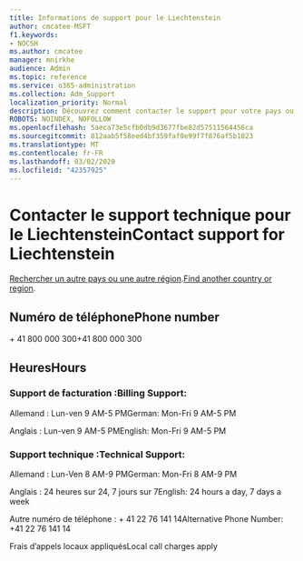 ```yaml
---
title: Informations de support pour le Liechtenstein
author: cmcatee-MSFT
f1.keywords:
- NOCSH
ms.author: cmcatee
manager: mnirkhe
audience: Admin
ms.topic: reference
ms.service: o365-administration
ms.collection: Adm_Support
localization_priority: Normal
description: Découvrez comment contacter le support pour votre pays ou région.
ROBOTS: NOINDEX, NOFOLLOW
ms.openlocfilehash: 5aeca73e5cfb0db9d3677fbe82d57511564456ca
ms.sourcegitcommit: 812aab5f58eed4bf359faf0e99f7f876af5b1023
ms.translationtype: MT
ms.contentlocale: fr-FR
ms.lasthandoff: 03/02/2020
ms.locfileid: "42357925"
---
```

# <a name="contact-support-for-liechtenstein"></a><span data-ttu-id="0ce13-103">Contacter le support technique pour le Liechtenstein</span><span class="sxs-lookup"><span data-stu-id="0ce13-103">Contact support for Liechtenstein</span></span>

<span data-ttu-id="0ce13-104">[Rechercher un autre pays ou une autre région](../contact-support-for-business-products.md).</span><span class="sxs-lookup"><span data-stu-id="0ce13-104">[Find another country or region](../contact-support-for-business-products.md).</span></span>

## <a name="phone-number"></a><span data-ttu-id="0ce13-105">Numéro de téléphone</span><span class="sxs-lookup"><span data-stu-id="0ce13-105">Phone number</span></span>
<span data-ttu-id="0ce13-106">+ 41 800 000 300</span><span class="sxs-lookup"><span data-stu-id="0ce13-106">+41 800 000 300</span></span>

## <a name="hours"></a><span data-ttu-id="0ce13-107">Heures</span><span class="sxs-lookup"><span data-stu-id="0ce13-107">Hours</span></span>
### <a name="billing-support"></a><span data-ttu-id="0ce13-108">Support de facturation :</span><span class="sxs-lookup"><span data-stu-id="0ce13-108">Billing Support:</span></span>

<span data-ttu-id="0ce13-109">Allemand : Lun-ven 9 AM-5 PM</span><span class="sxs-lookup"><span data-stu-id="0ce13-109">German: Mon-Fri 9 AM-5 PM</span></span>

<span data-ttu-id="0ce13-110">Anglais : Lun-ven 9 AM-5 PM</span><span class="sxs-lookup"><span data-stu-id="0ce13-110">English: Mon-Fri 9 AM-5 PM</span></span>

### <a name="technical-support"></a><span data-ttu-id="0ce13-111">Support technique :</span><span class="sxs-lookup"><span data-stu-id="0ce13-111">Technical Support:</span></span>

<span data-ttu-id="0ce13-112">Allemand : Lun-Ven 8 AM-9 PM</span><span class="sxs-lookup"><span data-stu-id="0ce13-112">German: Mon-Fri 8 AM-9 PM</span></span>

<span data-ttu-id="0ce13-113">Anglais : 24 heures sur 24, 7 jours sur 7</span><span class="sxs-lookup"><span data-stu-id="0ce13-113">English: 24 hours a day, 7 days a week</span></span>

<span data-ttu-id="0ce13-114">Autre numéro de téléphone : + 41 22 76 141 14</span><span class="sxs-lookup"><span data-stu-id="0ce13-114">Alternative Phone Number: +41 22 76 141 14</span></span>

<span data-ttu-id="0ce13-115">Frais d’appels locaux appliqués</span><span class="sxs-lookup"><span data-stu-id="0ce13-115">Local call charges apply</span></span>
